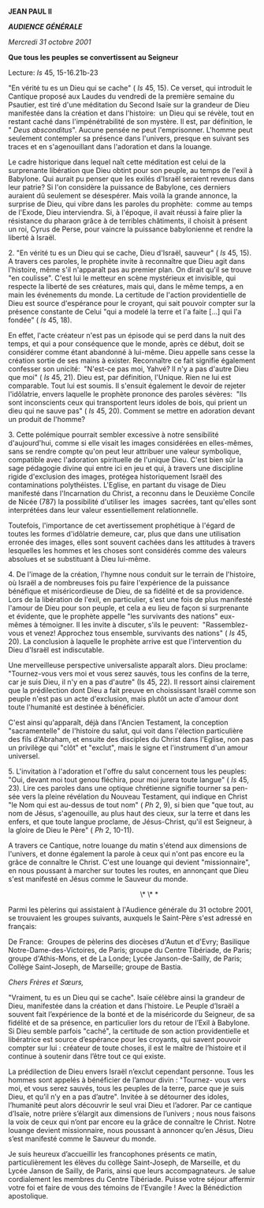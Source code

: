 **JEAN PAUL II**

***AUDIENCE GÉNÉRALE***

*Mercredi 31 octobre 2001*

**Que tous les peuples se convertissent au Seigneur**

Lecture:
*Is* 45, 15-16.21b-23

"En vérité tu es un Dieu qui se cache" (
*Is* 45, 15). Ce verset, qui introduit le Cantique proposé aux Laudes du vendredi de la première semaine du Psautier, est tiré d'une méditation du Second Isaïe sur la grandeur de Dieu manifestée dans la création et dans l'histoire:  un Dieu qui se révèle, tout en restant caché dans l'impénétrabilité de son mystère. Il est, par définition, le "
*Deus absconditus*". Aucune pensée ne peut l'emprisonner. L'homme peut seulement contempler sa présence dans l'univers, presque en suivant ses traces et en s'agenouillant dans l'adoration et dans la louange.

Le cadre historique dans lequel naît cette méditation est celui de la surprenante libération que Dieu obtint pour son peuple, au temps de l'exil à Babylone. Qui aurait pu penser que les exilés d'Israël seraient revenus dans leur patrie? Si l'on considère la puissance de Babylone, ces derniers auraient dû seulement se désespérer. Mais voilà la grande annonce, la surprise de Dieu, qui vibre dans les paroles du prophète:  comme au temps de l'Exode, Dieu interviendra. Si, à l'époque, il avait réussi à faire plier la résistance du pharaon grâce à de terribles châtiments, il choisit à présent un roi, Cyrus de Perse, pour vaincre la puissance babylonienne et rendre la liberté à Israël.

2. "En vérité tu es un Dieu qui se cache, Dieu d'Israël, sauveur" ( *Is* 45, 15). A travers ces paroles, le prophète invite à reconnaître que Dieu agit dans l'histoire, même s'il n'apparaît pas au premier plan. On dirait qu'il se trouve "en coulisse". C'est lui le metteur en scène mystérieux et invisible, qui respecte la liberté de ses créatures, mais qui, dans le même temps, a en main les événements du monde. La certitude de l'action providentielle de Dieu est source d'espérance pour le croyant, qui sait pouvoir compter sur la présence constante de Celui "qui a modelé la terre et l'a faite \[...\] qui l'a fondée" ( *Is* 45, 18).

En effet, l'acte créateur n'est pas un épisode qui se perd dans la nuit des temps, et qui a pour conséquence que le monde, après ce début, doit se considérer comme étant abandonné à lui-même. Dieu appelle sans cesse la création sortie de ses mains à exister. Reconnaître ce fait signifie également confesser son unicité:  "N'est-ce pas moi, Yahvé? Il n'y a pas d'autre Dieu que moi" ( *Is* 45, 21). Dieu est, par définition, l'Unique. Rien ne lui est comparable. Tout lui est soumis. Il s'ensuit également le devoir de rejeter l'idôlatrie, envers laquelle le prophète prononce des paroles sévères:  "Ils sont inconscients ceux qui transportent leurs idoles de bois, qui prient un dieu qui ne sauve pas" ( *Is* 45, 20). Comment se mettre en adoration devant un produit de l'homme?

3. Cette polémique pourrait sembler excessive à notre sensibilité d'aujourd'hui, comme si elle visait les images considérées en elles-mêmes, sans se rendre compte qu'on peut leur attribuer une valeur symbolique, compatible avec l'adoration spirituelle de l'unique Dieu. C'est bien sûr la sage pédagogie divine qui entre ici en jeu et qui, à travers une discipline rigide d'exclusion des images, protégea historiquement Israël des contaminations polythéistes. L'Eglise, en partant du visage de Dieu manifesté dans l'Incarnation du Christ, a reconnu dans le Deuxième Concile de Nicée (787) la possibilité d'utiliser les  images  sacrées, tant qu'elles sont interprétées dans leur valeur essentiellement relationnelle.

Toutefois, l'importance de cet avertissement prophétique à l'égard de toutes les formes d'idôlatrie demeure, car, plus que dans une utilisation erronée des images, elles sont souvent cachées dans les attitudes à travers lesquelles les hommes et les choses sont considérés comme des valeurs absolues et se substituant à Dieu lui-même.

4. De l'image de la création, l'hymne nous conduit sur le terrain de l'histoire, où Israël a de nombreuses fois pu faire l'expérience de la puissance bénéfique et miséricordieuse de Dieu, de sa fidélité et de sa providence. Lors de la libération de l'exil, en particulier, s'est une fois de plus manifesté l'amour de Dieu pour son peuple, et cela a eu lieu de façon si surprenante et évidente, que le prophète appelle "les survivants des nations" eux-mêmes à témoigner. Il les invite à discuter, s'ils le peuvent:  "Rassemblez-vous et venez! Approchez tous ensemble, survivants des nations" ( *Is* 45, 20). La conclusion à laquelle le prophète arrive est que l'intervention du Dieu d'Israël est indiscutable.

Une merveilleuse perspective universaliste apparaît alors. Dieu proclame:  "Tournez-vous vers moi et vous serez sauvés, tous les confins de la terre, car je suis Dieu, il n'y en a pas d'autre" (Is 45, 22). Il ressort ainsi clairement que la prédilection dont Dieu a fait preuve en choississant Israël comme son peuple n'est pas un acte d'exclusion, mais plutôt un acte d'amour dont toute l'humanité est destinée à bénéficier.

C'est ainsi qu'apparaît, déjà dans l'Ancien Testament, la conception "sacramentelle" de l'histoire du salut, qui voit dans l'élection particulière des fils d'Abraham, et ensuite des disciples du Christ dans l'Eglise, non pas un privilège qui "clôt" et "exclut", mais le signe et l'instrument d'un amour universel.

5. L'invitation à l'adoration et l'offre du salut concernent tous les peuples:  "Oui, devant moi tout genou fléchira, pour moi jurera toute langue" ( *Is* 45, 23). Lire ces paroles dans une optique chrétienne signifie tourner sa pen-sée vers la pleine révélation du Nouveau Testament, qui indique en Christ "le Nom qui est au-dessus de tout nom" ( *Ph* 2, 9), si bien que "que tout, au nom de Jésus, s'agenouille, au plus haut des cieux, sur la terre et dans les enfers, et que toute langue proclame, de Jésus-Christ, qu'il est Seigneur, à la gloire de Dieu le Père" ( *Ph* 2, 10-11).

A travers ce Cantique, notre louange du matin s'étend aux dimensions de l'univers, et donne également la parole à ceux qui n'ont pas encore eu la grâce de connaître le Christ. C'est une louange qui devient "missionnaire", en nous poussant à marcher sur toutes les routes, en annonçant que Dieu s'est manifesté en Jésus comme le Sauveur du monde.

                                                                    \\* \\* \*

Parmi les pèlerins qui assistaient à l'Audience générale du 31 octobre 2001, se trouvaient les groupes suivants, auxquels le Saint-Père s'est adressé en français:

De France:  Groupes de pèlerins des diocèses d'Autun et d'Evry; Basilique Notre-Dame-des-Victoires, de Paris; groupe du Centre Tibériade, de Paris; groupe d'Athis-Mons, et de La Londe; Lycée Janson-de-Sailly, de Paris; Collège Saint-Joseph, de Marseille; groupe de Bastia.

*Chers Frères et Sœurs,*

"Vraiment, tu es un Dieu qui se cache". Isaïe célèbre ainsi la grandeur de Dieu, manifestée dans la création et dans l’histoire. Le Peuple d’Israël a souvent fait l’expérience de la bonté et de la miséricorde du Seigneur, de sa fidélité et de sa présence, en particulier lors du retour de l’Exil à Babylone. Si Dieu semble parfois "caché", la certitude de son action providentielle et libératrice est source d’espérance pour les croyants, qui savent pouvoir compter sur lui : créateur de toute choses, il est le maître de l’histoire et il continue à soutenir dans l’être tout ce qui existe.

La prédilection de Dieu envers Israël n’exclut cependant personne. Tous les hommes sont appelés à bénéficier de l’amour divin : "Tournez- vous vers moi, et vous serez sauvés, tous les peuples de la terre, parce que je suis Dieu, et qu’il n’y en a pas d’autre". Invitée à se détourner des idoles, l’humanité peut alors découvrir le seul vrai Dieu et l’adorer. Par ce cantique d’Isaïe, notre prière s’élargit aux dimensions de l’univers ; nous nous faisons la voix de ceux qui n’ont par encore eu la grâce de connaître le Christ. Notre louange devient missionnaire, nous poussant à annoncer qu’en Jésus, Dieu s’est manifesté comme le Sauveur du monde.

Je suis heureux d’accueillir les francophones présents ce matin, particulièrement les élèves du collège Saint-Joseph, de Marseille, et du Lycée Janson de Sailly, de Paris, ainsi que leurs accompagnateurs. Je salue cordialement les membres du Centre Tibériade. Puisse votre séjour affermir votre foi et faire de vous des témoins de l’Evangile ! Avec la Bénédiction apostolique.